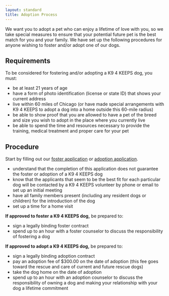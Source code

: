 ```yaml
---
layout: standard
title: Adoption Process
---
```

We want you to adopt a pet who can enjoy a lifetime of love with you, so we take special measures to ensure that your potential future pet is the best match for you and your family. We have set up the following procedures for anyone wishing to foster and/or adopt one of our dogs.

## Requirements

To be considered for fostering and/or adopting a K9 4 KEEPS dog, you must:

 * be at least 21 years of age
 * have a form of photo identification (license or state ID) that shows your current address
 * live within 60 miles of Chicago (or have made special arrangements with K9 4 KEEPS to adopt a dog into a home outside this 60-mile radius)
 * be able to show proof that you are allowed to have a pet of the breed and size you wish to adopt in the place where you currently live
 * be able to spend the time and resources necessary to provide the training, medical treatment and proper care for your pet

## Procedure

Start by filling out our [foster application](/adopt/foster-application) or [adoption application](/adopt/adoption-application).

 * understand that the completion of this application does not guarantee the foster or adoption of a K9 4 KEEPS dog
 * know that the applicants that seem to be the best fit for each particular dog will be contacted by a K9 4 KEEPS volunteer by phone or email to set up an initial meeting
 * have all family members present (including any resident dogs or children) for the introduction of the dog
 * set up a time for a home visit

**If approved to foster a K9 4 KEEPS dog,** be prepared to:

 * sign a legally binding foster contract
 * spend up to an hour with a foster counselor to discuss the responsibility of fostering a dog

**If approved to adopt a K9 4 KEEPS dog,** be prepared to:

 * sign a legally binding adoption contract
 * pay an adoption fee of $300.00 on the date of adoption (this fee goes toward the rescue and care of current and future rescue dogs)
 * take the dog home on the date of adoption
 * spend up to an hour with an adoption counselor to discuss the responsibility of owning a dog and making your relationship with your dog a lifetime commitment

